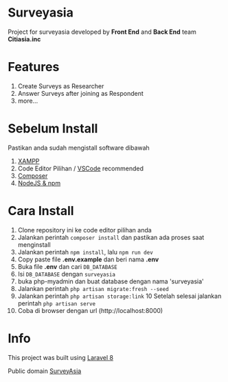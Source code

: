 # Surveyasia

Project for surveyasia developed by **Front End** and **Back End** team **Citiasia.inc**

# Features
1. Create Surveys as Researcher
2. Answer Surveys after joining as Respondent
3. more...

# Sebelum Install

Pastikan anda sudah mengistall software dibawah

1. [XAMPP](https://www.apachefriends.org/download.html)
2. Code Editor Pilihan / [VSCode](https://code.visualstudio.com/download) recommended
3. [Composer](https://getcomposer.org/download/)
4. [NodeJS & npm](https://docs.npmjs.com/downloading-and-installing-node-js-and-npm)

# Cara Install

1. Clone repository ini ke code editor pilihan anda
2. Jalankan perintah `composer install` dan pastikan ada proses saat menginstall
3. Jalankan perintah `npm install`, lalu `npm run dev`
4. Copy paste file **.env.example** dan beri nama **.env**
5. Buka file **.env** dan cari `DB_DATABASE`
6. Isi `DB_DATABASE` dengan `surveyasia`
7. buka php-myadmin dan buat database dengan nama 'surveyasia'
8. Jalankan perintah `php artisan migrate:fresh --seed`
9. Jalankan perintah `php artisan storage:link`
10 Setelah selesai jalankan perintah `php artisan serve`
11. Coba di browser dengan url (http://localhost:8000)



# Info

This project was built using [Laravel 8](https://laravel.com)

Public domain [SurveyAsia](https://surveyasia.id)
